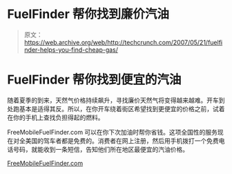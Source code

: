 # FuelFinder 帮你找到廉价汽油

> 原文：<https://web.archive.org/web/http://techcrunch.com/2007/05/21/fuelfinder-helps-you-find-cheap-gas/>

# FuelFinder 帮你找到便宜的汽油

随着夏季的到来，天然气价格持续飙升，寻找廉价天然气将变得越来越难。开车到处跑基本是适得其反。所以，在你开车绕着街区希望找到更便宜的价格之前，试着在你的手机上查找负担得起的燃料。

FreeMobileFuelFinder.com 可以在你下次加油时帮你省钱。这项全国性的服务现在对全美国的驾车者都是免费的。消费者在网上注册，然后用手机拨打一个免费电话号码，就能收到一条短信，告知他们所在地区最便宜的汽油价格。

[FreeMobileFuelFinder.com](https://web.archive.org/web/20130628150737/http://freemobilefuelfinder.com/index.html)